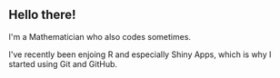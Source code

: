 ## Hello there!

I'm a Mathematician who also codes sometimes.

I've recently been enjoing R and especially Shiny Apps, which is why I started using Git and GitHub.
